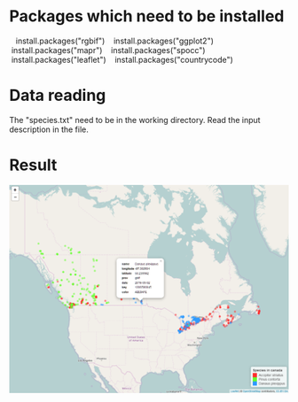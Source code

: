 # Packages which need to be installed

    install.packages("rgbif")
    install.packages("ggplot2")
    install.packages("mapr")
    install.packages("spocc")
    install.packages("leaflet")
    install.packages("countrycode")


# Data reading
The "species.txt" need to be in the working directory. Read the input description in the file.

# Result
![result](https://github.com/Tim-Yu/Biodiversity-data-cleaning/blob/master/Easy/result%20example.PNG)
